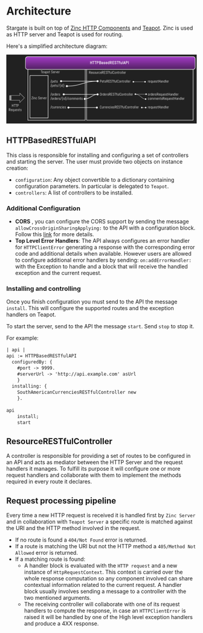 # Architecture

Stargate is built on top of [Zinc HTTP Components](https://github.com/svenvc/zinc) and [Teapot](https://github.com/zeroflag/Teapot). Zinc is used as HTTP server and Teapot is used for routing.

Here's a simplified architecture diagram:

![Architecture](Architecture.png)

## HTTPBasedRESTfulAPI

This class is responsible for installing and configuring a set of controllers and starting the server.
The user must provide two objects on instance creation:
- `configuration`: Any object convertible to a dictionary containing configuration parameters. In particular is delegated to `Teapot`.
- `controllers`: A list of controllers to be installed.

### Additional Configuration
- **CORS** , you can configure the CORS support by sending the message `allowCrossOriginSharingApplying:` to the API with a configuration block. Follow this [link](CrossOriginResourceSharing.md) for more details. 
- **Top Level Error Handlers**: The API always configures an error handler for `HTTPClientError` generating a response with the corresponding error code and additional details when available. However users are allowed to configure additional error handlers by sending: `on:addErrorHandler:` with the Exception to handle and a block that will receive the handled exception and the current request.

### Installing and controlling

Once you finish configuration you must send to the API the message `install`. This will configure the supported routes and the exception handlers on Teapot.

To start the server, send to the API the message `start`. Send `stop` to stop it.

For example:

```smalltalk
| api |
api := HTTPBasedRESTfulAPI
  configuredBy: {
    #port -> 9999.
    #serverUrl -> 'http://api.example.com' asUrl
    }
  installing: {
    SouthAmericanCurrenciesRESTfulController new
    }.

api
    install;
    start
```

## ResourceRESTfulController

A controller is responsible for providing a set of routes to be configured in an API and acts as mediator between the HTTP Server and the request handlers it manages. To fulfill its purpose it will configure one or more request handlers and collaborate with them to implement the methods required in every route it declares.

## Request processing pipeline

Every time a new HTTP request is received it is handled first by `Zinc Server` and in collaboration with `Teapot Server` a specific route is matched against the URI and the HTTP method involved in the request.

- If no route is found a `404/Not Found` error is returned.
- If a route is matching the URI but not the HTTP method a `405/Method Not Allowed` error is returned.
- If a matching route is found:
  - A handler block is evaluated with the `HTTP request` and a new instance of `HttpRequestContext`. This context is carried over the whole response computation so any component involved can share contextual information related to the current request. A handler block usually involves sending a message to a controller with the two mentioned arguments.
  - The receiving controller will collaborate with one of its request handlers to compute the response, in case an `HTTPClientError` is raised it will be handled by one of the High level exception handlers and produce a 4XX response.
